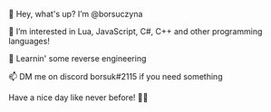 👋 Hey, what's up? I’m @borsuczyna

👀 I’m interested in Lua, JavaScript, C#, C++ and other programming languages!

🌱 Learnin' some reverse engineering

📫 DM me on discord borsuk#2115 if you need something


Have a nice day like never before! 💞️💞️
